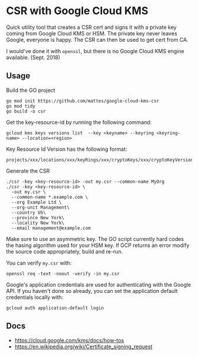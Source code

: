 # CSR with Google Cloud KMS

Quick utility tool that creates a CSR cert and signs it with a private key coming from Google Cloud KMS or HSM.
The private key never leaves Google, everyone is happy. The CSR can then be used to get cert from CA.

I would've done it with `openssl`, but there is no Google Cloud KMS engine available. (Sept. 2018)


## Usage
Build the GO project
```
go mod init https://github.com/mattes/google-cloud-kms-csr
go mod tidy
go build -o csr
```
Get the key-resource-id by running the following command:
```
gcloud kms keys versions list  --key <keyname> --keyring <keyring-name> --location=<region>
```

Key Resource Id Version has the following format:
```
projects/xxx/locations/xxx/keyRings/xxx/cryptoKeys/xxx/cryptoKeyVersions/xxx
```

Generate the CSR
```
./csr -key <key-resource-id> -out my.csr --common-name MyOrg
./csr -key <key-resource-id> \
  -out my.csr \
  --common-name *.example.com \
  --org Example Ltd \
  --org-unit Management\
  --country US\
  --province New York\
  --locality New York\
  --email management@example.com
```

Make sure to use an asymmetric key. The GO script currently hard codes the hasing algorithm used for your HSM key. If GCP returns an error modify the source code appropriately, build and re-run.


You can verify `my.csr` with:

```
openssl req -text -noout -verify -in my.csr
```

Google's application credentials are used for authenticating with the Google API.
If you haven't done so already, you can set the application default credentials locally with:

```
gcloud auth application-default login
```


## Docs

  * https://cloud.google.com/kms/docs/how-tos
  * https://en.wikipedia.org/wiki/Certificate_signing_request


